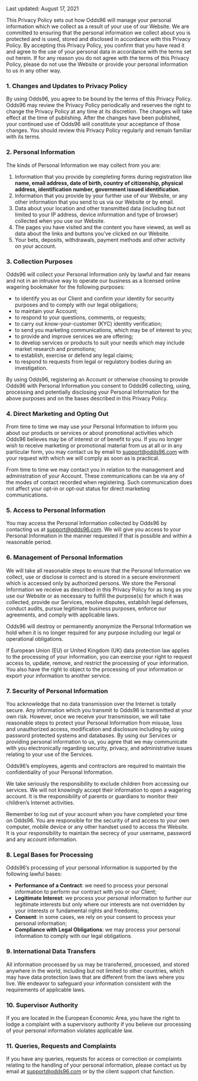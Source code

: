 <Version>Last updated: August 17, 2021</Version>

This Privacy Policy sets out how Odds96 will manage your personal information which we collect as a result of your use of our Website. We are committed to ensuring that the personal information we collect about you is protected and is used, stored and disclosed in accordance with this Privacy Policy. By accepting this Privacy Policy, you confirm that you have read it and agree to the use of your personal data in accordance with the terms set out herein. If for any reason you do not agree with the terms of this Privacy Policy, please do not use the Website or provide your personal information to us in any other way.

### 1. Changes and Updates to Privacy Policy

By using Odds96, you agree to be bound by the terms of this Privacy Policy. Odds96 may review the Privacy Policy periodically and reserves the right to change the Privacy Policy at any time at its discretion. The changes will take effect at the time of publishing. After the changes have been published, your continued use of Odds96 will constitute your acceptance of those changes. You should review this Privacy Policy regularly and remain familiar with its terms.

### 2. Personal Information

The kinds of Personal Information we may collect from you are:

1.  Information that you provide by completing forms during registration like **name, email address, date of birth, country of citizenship, physical address, identification number, government issued identification**.
2.  Information that you provide by your further use of our Website, or any other information that you send to us via our Website or by email.
3.  Data about your location and other transmitted data (including but not limited to your IP address, device information and type of browser) collected when you use our Website.
4.  The pages you have visited and the content you have viewed, as well as data about the links and buttons you’ve clicked on our Website.
5.  Your bets, deposits, withdrawals, payment methods and other activity on your account.

### 3. Collection Purposes

Odds96 will collect your Personal Information only by lawful and fair means and not in an intrusive way to operate our business as a licensed online wagering bookmaker for the following purposes:

 - to identify you as our Client and confirm your identity for security purposes and to comply with our legal obligations;
 - to maintain your Account;
 - to respond to your questions, comments, or requests;
 - to carry out know-your-customer (KYC) identity verification;
 - to send you marketing communications, which may be of interest to you;
 - to provide and improve services we are offering;
 - to develop services or products to suit your needs which may include market research and promotions;
 - to establish, exercise or defend any legal claims;
 - to respond to requests from legal or regulatory bodies during an investigation.

By using Odds96, registering an Account or otherwise choosing to provide Odds96 with Personal Information you consent to Odds96 collecting, using, processing and potentially disclosing your Personal Information for the above purposes and on the bases described in this Privacy Policy.

### 4. Direct Marketing and Opting Out

From time to time we may use your Personal Information to inform you about our products or services or about promotional activities which Odds96 believes may be of interest or of benefit to you. If you no longer wish to receive marketing or promotional material from us at all or in any particular form, you may contact us by email to <a target='_blank' href="mailto:support@odds96.com">support@odds96.com</a> with your request with which we will comply as soon as is practical.

From time to time we may contact you in relation to the management and administration of your Account. These communications can be via any of the modes of contact recorded when registering. Such communication does not affect your opt-in or opt-out status for direct marketing communications.

### 5. Access to Personal Information

You may access the Personal Information collected by Odds96 by contacting us at <a target='_blank' href="mailto:support@odds96.com">support@odds96.com</a>. We will give you access to your Personal Information in the manner requested if that is possible and within a reasonable period.

### 6. Management of Personal Information

We will take all reasonable steps to ensure that the Personal Information we collect, use or disclose is correct and is stored in a secure environment which is accessed only by authorized persons. We store the Personal Information we receive as described in this Privacy Policy for as long as you use our Website or as necessary to fulfill the purpose(s) for which it was collected, provide our Services, resolve disputes, establish legal defenses, conduct audits, pursue legitimate business purposes, enforce our agreements, and comply with applicable laws.

Odds96 will destroy or permanently anonymize the Personal Information we hold when it is no longer required for any purpose including our legal or operational obligations.

If European Union (EU) or United Kingdom (UK) data protection law applies to the processing of your information, you can exercise your right to request access to, update, remove, and restrict the processing of your information. You also have the right to object to the processing of your information or export your information to another service.

### 7. Security of Personal Information

You acknowledge that no data transmission over the Internet is totally secure. Any information which you transmit to Odds96 is transmitted at your own risk. However, once we receive your transmission, we will take reasonable steps to protect your Personal Information from misuse, loss and unauthorized access, modification and disclosure including by using password protected systems and databases. By using our Services or providing personal information to us, you agree that we may communicate with you electronically regarding security, privacy, and administrative issues relating to your use of the Services.

Odds96’s employees, agents and contractors are required to maintain the confidentiality of your Personal Information.

We take seriously the responsibility to exclude children from accessing our services. We will not knowingly accept their information to open a wagering account. It is the responsibility of parents or guardians to monitor their children’s Internet activities.

Remember to log out of your account when you have completed your time on Odds96. You are responsible for the security of and access to your own computer, mobile device or any other handset used to access the Website. It is your responsibility to maintain the secrecy of your username, password and any account information.

### 8. Legal Bases for Processing

Odds96’s processing of your personal information is supported by the following lawful bases:

 - **Performance of a Contract**: we need to process your personal information to perform our contract with you or our Client;
 - **Legitimate Interest**: we process your personal information to further our legitimate interests but only where our interests are not overridden by your interests or fundamental rights and freedoms;
 - **Consent**: in some cases, we rely on your consent to process your personal information;
 - **Compliance with Legal Obligations**: we may process your personal information to comply with our legal obligations.

### 9. International Data Transfers

All information processed by us may be transferred, processed, and stored anywhere in the world, including but not limited to other countries, which may have data protection laws that are different from the laws where you live. We endeavor to safeguard your information consistent with the requirements of applicable laws.

### 10. Supervisor Authority

If you are located in the European Economic Area, you have the right to lodge a complaint with a supervisory authority if you believe our processing of your personal information violates applicable law.

### 11. Queries, Requests and Complaints

If you have any queries, requests for access or correction or complaints relating to the handling of your personal information, please contact us by email at <a target='_blank' href="mailto:support@odds96.com">support@odds96.com</a> or by the client support chat function.
<!--stackedit_data:
eyJoaXN0b3J5IjpbLTIxMjE3NDcyNjIsLTE1NTI3MzA4MiwzMj
IwNjkxNTQsLTE4NzU5MTc3MDUsNTE1NTY5MDQ2LC0xODI0NjU2
NzkyLDcyMjA5NzIwLDc4MDA0MjMwXX0=
-->